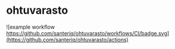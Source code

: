 # ohtuvarasto

![example workflow https://github.com/santeriq/ohtuvarasto/workflows/CI/badge.svg](https://github.com/santeriq/ohtuvarasto/actions)
